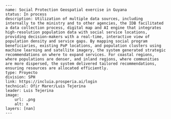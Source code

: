 
    ---
    name: Social Protection Geospatial exercise in Guyana
    status: In process
    description: Utilization of multiple data sources, including internally to the ministry and to other agencies, the IDB facilitated a data collection process, digital map and AI engine that integrates high-resolution population data with social service locations, providing decision-makers with a real-time, interactive view of population density and service gaps. By mapping social program beneficiaries, existing PoP locations, and population clusters using machine learning and satellite imagery, the system generated strategic recommendations on where to expand services. For coastal regions, where populations are denser, and inland regions, where communities are more dispersed, the system delivered tailored recommendations, ensuring resources are allocated efficiently.
    type: Proyecto
    division: SPH
    link: https://incluia.prosperia.ai/login 
    technical: Ofir Marer/Luis Tejerina
    leader: Luis Tejerina
    image: 
        url: .png
        alt: x
    layers: [nan]
    ---
    